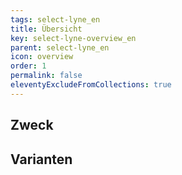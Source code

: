 ```yaml
---
tags: select-lyne_en
title: Übersicht
key: select-lyne-overview_en
parent: select-lyne_en
icon: overview
order: 1
permalink: false
eleventyExcludeFromCollections: true
---
```


## Zweck

## Varianten

